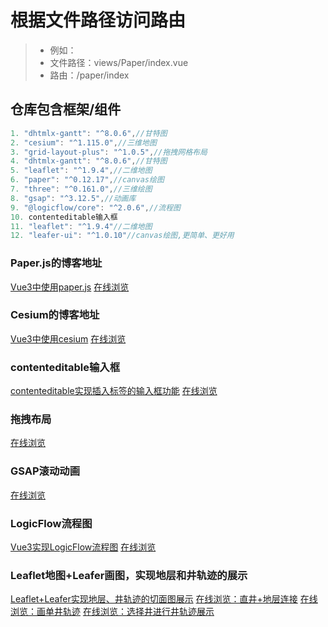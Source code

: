 
# 根据文件路径访问路由

> * 例如：
> * 文件路径：views/Paper/index.vue
> * 路由：/paper/index

## 仓库包含框架/组件

```js
1. "dhtmlx-gantt": "^8.0.6",//甘特图
2. "cesium": "^1.115.0",//三维地图
3. "grid-layout-plus": "^1.0.5",//拖拽网格布局
4. "dhtmlx-gantt": "^8.0.6",//甘特图
5. "leaflet": "^1.9.4",//二维地图
6. "paper": "^0.12.17",//canvas绘图
7. "three": "^0.161.0",//三维绘图
8. "gsap": "^3.12.5",//动画库
9. "@logicflow/core": "^2.0.6",//流程图
10. contenteditable输入框
11. "leaflet": "^1.9.4"//二维地图
12. "leafer-ui": "^1.0.10"//canvas绘图,更简单、更好用
```

### Paper.js的博客地址

[Vue3中使用paper.js](https://blog.csdn.net/qq_44775782/article/details/137052080)
[在线浏览](https://rmq767.github.io/Vue3-Demo/#/paper/index)

### Cesium的博客地址

[Vue3中使用cesium](https://blog.csdn.net/qq_44775782/article/details/138565105)
[在线浏览](https://rmq767.github.io/Vue3-Demo/#/cesium/getData)

### contenteditable输入框

[contenteditable实现插入标签的输入框功能](https://blog.csdn.net/qq_44775782/article/details/139302247)
[在线浏览](https://rmq767.github.io/Vue3-Demo/#/fneditor/index)

### 拖拽布局
<!-- [contenteditable实现插入标签的输入框功能](https://blog.csdn.net/qq_44775782/article/details/139302247) -->
[在线浏览](https://rmq767.github.io/Vue3-Demo/#/draglayout/index)

### GSAP滚动动画

[在线浏览](https://rmq767.github.io/Vue3-Demo/#/gsap/scroll)

### LogicFlow流程图

[Vue3实现LogicFlow流程图](https://blog.csdn.net/qq_44775782/article/details/143598096)
[在线浏览](https://rmq767.github.io/Vue3-Demo/#/logicflow/index)

### Leaflet地图+Leafer画图，实现地层和井轨迹的展示

[Leaflet+Leafer实现地层、井轨迹的切面图展示]()
[在线浏览：直井+地层连接](https://rmq767.github.io/Vue3-Demo/#/leafer/leafer1/index)
[在线浏览：画单井轨迹](https://rmq767.github.io/Vue3-Demo/#/leafer/leafer2/index)
[在线浏览：选择井进行井轨迹展示](https://rmq767.github.io/Vue3-Demo/#/leafer/leafer3/index)